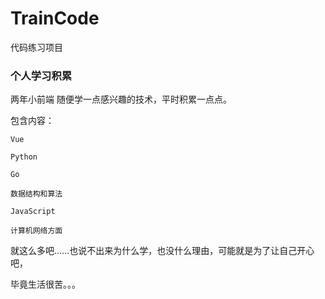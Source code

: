 # TrainCode
代码练习项目
### 个人学习积累

两年小前端      随便学一点感兴趣的技术，平时积累一点点。

包含内容：

```
Vue
```

```
Python
```

```
Go
```

```
数据结构和算法
```

```
JavaScript
```

```
计算机网络方面
```

就这么多吧......也说不出来为什么学，也没什么理由，可能就是为了让自己开心吧，

毕竟生活很苦。。。
